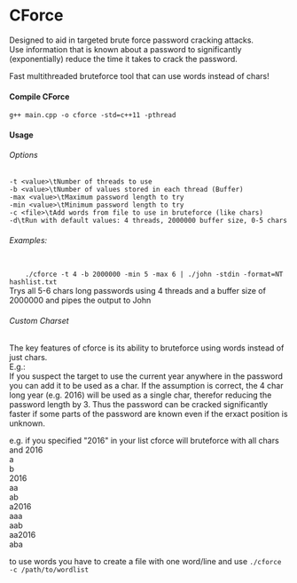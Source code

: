 # CForce
Designed to aid in targeted brute force password cracking attacks.       
Use information that is known about a password to significantly (exponentially) reduce the time it takes to crack the password.


Fast multithreaded bruteforce tool that can use words instead of chars!

#### Compile CForce
<code>g++ main.cpp -o cforce -std=c++11 -pthread</code>

#### Usage

###### Options

    -t <value>\tNumber of threads to use
    -b <value>\tNumber of values stored in each thread (Buffer)
    -max <value>\tMaximum password length to try
    -min <value>\tMinimum password length to try
    -c <file>\tAdd words from file to use in bruteforce (like chars)
    -d\tRun with default values: 4 threads, 2000000 buffer size, 0-5 chars

###### Examples:
<code>
    ./cforce -t 4 -b 2000000 -min 5 -max 6 | ./john -stdin -format=NT hashlist.txt
</code>    
    Trys all 5-6 chars long passwords using 4 threads and a buffer size of 2000000 and pipes the output to John    


###### Custom Charset

The key features of cforce is its ability to bruteforce using words instead of just chars.  
E.g.:    
If you suspect the target to use the current year anywhere in the password you can add it to be used as a char. If the assumption is correct, the 4 char long year (e.g. 2016) will be used as a single char, therefor reducing the password length by 3. Thus the password can be cracked significantly faster if some parts of the password are known even if the erxact position is unknown.

e.g.
if you specified "2016" in your list cforce will bruteforce with all chars and 2016   
a   
b   
2016   
aa   
ab   
a2016   
aaa   
aab   
aa2016   
aba     

to use words you have to create a file with one word/line and use
<code>./cforce -c /path/to/wordlist</code>
